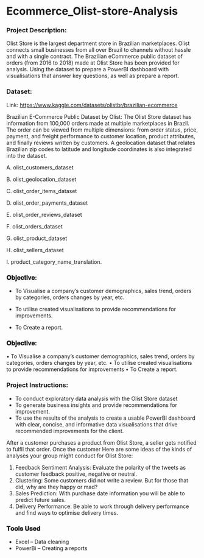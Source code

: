 # Ecommerce_Olist-store-Analysis
### Project Description:
Olist Store is the largest department store in Brazilian marketplaces. Olist connects small businesses from all over Brazil to channels without hassle and with a single contract. The Brazilian eCommerce public dataset of orders (from 2016 to 2018) made at Olist Store has been provided for analysis.
Using the dataset to prepare a PowerBI dashboard with visualisations that answer key questions, as well as prepare a report.
### Dataset:
Link:
https://www.kaggle.com/datasets/olistbr/brazilian-ecommerce

Brazilian E-Commerce Public Dataset by Olist:
The Olist Store dataset has information from 100,000 orders made at multiple marketplaces in Brazil. The order can be viewed from multiple dimensions: from order status, price, payment, and freight performance to customer location, product attributes, and finally reviews written by customers. A geolocation dataset that relates Brazilian zip codes to latitude and longitude coordinates is also integrated into the dataset.

A. olist_customers_dataset

B.	olist_geolocation_dataset

C.	olist_order_items_dataset

D.	olist_order_payments_dataset

E.	olist_order_reviews_dataset

F.	olist_orders_dataset

G.	olist_product_dataset

H.	olist_sellers_dataset

I.	product_category_name_translation.
### 𝐎𝐛𝐣𝐞𝐜𝐭𝐢𝐯𝐞:
- To Visualise a company’s customer demographics, sales trend, orders by categories, orders changes by year, etc.

- To utilise created visualisations to provide recommendations for improvements.

- To Create a report.

### 𝐎𝐛𝐣𝐞𝐜𝐭𝐢𝐯𝐞:
•	To Visualise a company’s customer demographics, sales trend, orders by categories, orders changes by year, etc.
•	To utilise created visualisations to provide recommendations for improvements
•	To Create a report.

### Project Instructions:

- To conduct exploratory data analysis with the Olist Store dataset
- To generate business insights and provide recommendations for improvement. 
- To use the results of the analysis to create a usable PowerBI dashboard with clear, concise, and informative data visualisations that drive recommended improvements for the client. 

After a customer purchases a product from Olist Store, a seller gets notified to fulfil that order. Once the customer Here are some ideas of the kinds of analyses your group might conduct for Olist Store:
1.	Feedback Sentiment Analysis: Evaluate the polarity of the tweets as customer feedback positive, negative or neutral.
2.	Clustering: Some customers did not write a review. But for those that did, why are they happy or mad? 
3.	Sales Prediction: With purchase date information you will be able to predict future sales. 
4.	Delivery Performance: Be able to work through delivery performance and find ways to optimise delivery times.

### 𝐓𝐨𝐨𝐥𝐬 𝐔𝐬𝐞𝐝
-	Excel – Data cleaning 
-	PowerBi – Creating a reports 
